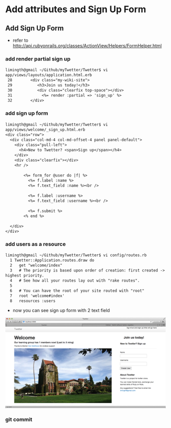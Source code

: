 
# Add attributes and Sign Up Form

## Add Sign Up Form

* refer to
<http://api.rubyonrails.org/classes/ActionView/Helpers/FormHelper.html>

### add render partial sign up 
	limingth@gmail ~/Github/myTwetter/Twetter$ vi app/views/layouts/application.html.erb
	 28        <div class="my-wiki-site">
	 29           <h3>Join us today!</h3>
	 30           <div class="clearfix top-space"></div>
	 31             <%= render :partial => 'sign_up' %>
	 32        </div>

### add sign up form
	limingth@gmail ~/Github/myTwetter/Twetter$ vi app/views/welcome/_sign_up.html.erb 
	<div class="row">
	  <div class="col-md-4 col-md-offset-4 panel panel-default">
	    <div class="pull-left">
	      <h4>New to Twetter? <span>Sign up</span></h4>
	    </div>
	    <div class="clearfix"></div>
	    <hr />

	        <%= form_for @user do |f| %>
	          <%= f.label :name %>
	          <%= f.text_field :name %><br />

	          <%= f.label :username %>
	          <%= f.text_field :username %><br />

	          <%= f.submit %>
	        <% end %>

	  </div>
	</div>    

### add users as a resource
	limingth@gmail ~/Github/myTwetter/Twetter$ vi config/routes.rb 
	  1 Twetter::Application.routes.draw do
	  2   get "welcome/index"
	  3   # The priority is based upon order of creation: first created -> highest priority.
	  4   # See how all your routes lay out with "rake routes".
	  5 
	  6   # You can have the root of your site routed with "root"
	  7   root 'welcome#index'
	  8   resources :users

* now you can see sign up form with 2 text field

![view-add-sign-up-form](view-add-sign-up-form.png)

### git commit

